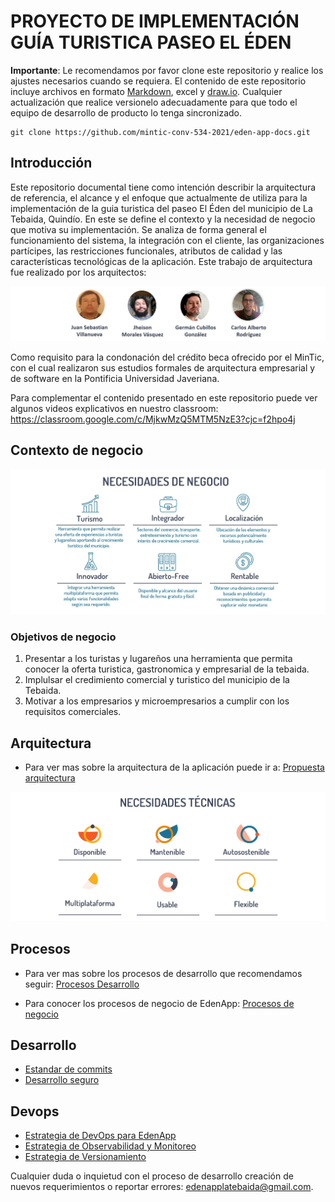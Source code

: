 # PROYECTO DE IMPLEMENTACIÓN GUÍA TURISTICA PASEO EL ÉDEN

**Importante**: Le recomendamos por favor clone este repositorio y realice los ajustes necesarios cuando se requiera. El contenido de este repositorio incluye archivos en formato [Markdown](https://www.markdownguide.org/), excel y [draw.io](https://draw.io). Cualquier actualización que realice versionelo adecuadamente para que todo el equipo de desarrollo de producto lo tenga sincronizado.

```
git clone https://github.com/mintic-conv-534-2021/eden-app-docs.git
```

## Introducción

Este repositorio documental tiene como intención describir la arquitectura de referencia, el alcance y el enfoque que actualmente de utiliza para la implementación de la guia turistica del paseo El Éden del municipio de La Tebaida, Quindío. En este se define el contexto y la necesidad de negocio que motiva su implementación. Se analiza de forma general el funcionamiento del sistema, la integración con el cliente, las organizaciones partícipes, las restricciones funcionales, atributos de calidad y las características tecnológicas de la aplicación. Este trabajo de arquitectura fue realizado por los arquitectos:

![alt text](./assets/EE_Arquitectos_v1.0.jpg?raw=true)

Como requisito para la condonación del crédito beca ofrecido por el MinTic, con el cual realizaron sus estudios formales de arquitectura empresarial y de software en la Pontificia Universidad Javeriana.

Para complementar el contenido presentado en este repositorio puede ver algunos videos explicativos en nuestro classroom: https://classroom.google.com/c/MjkwMzQ5MTM5NzE3?cjc=f2hpo4j

## Contexto de negocio

![alt text](./assets/EE_NecesidadesDeNegocio_v1.0.jpg?raw=true)

### Objetivos de negocio

1. Presentar a los turistas y lugareños una herramienta que permita conocer la oferta turistica, gastronomica y empresarial de la tebaida.
2. Implulsar el credimiento comercial y turistico del municipio de la Tebaida.
3. Motivar a los empresarios y microempresarios a cumplir con los requisitos comerciales.

## Arquitectura

- Para ver mas sobre la arquitectura de la aplicación puede ir a: [Propuesta arquitectura](./content/arquitectura/propuesta-arquitectura-solucion.md)

![alt text](./assets/EE_NecesidadesTecnicas_v1.1.jpg?raw=true)

## Procesos

- Para ver mas sobre los procesos de desarrollo que recomendamos seguir: [Procesos Desarrollo](./content/procesos/procesos-desarrollo.md)

- Para conocer los procesos de negocio de EdenApp: [Procesos de negocio](./content/procesos/procesos-negocio.md)

## Desarrollo

- [Estandar de commits](./content/desarrollo/estandar-commits.md)
- [Desarrollo seguro](./content/desarrollo/guía-desarrollo-seguro.md)

## Devops

- [Estrategia de DevOps para EdenApp](./content/devops/estrategia-devops-para-eden-app.md)
- [Estrategia de Observabilidad y Monitoreo](./content/devops/estrategia-observabilidad-monitoreo.md)
- [Estrategia de Versionamiento](./content/devops/estrategia-versionamiento.md)

Cualquier duda o inquietud con el proceso de desarrollo creación de nuevos requerimientos o reportar errores: [edenapplatebaida@gmail.com](mailto:edenapplatebaida@gmail.com).



